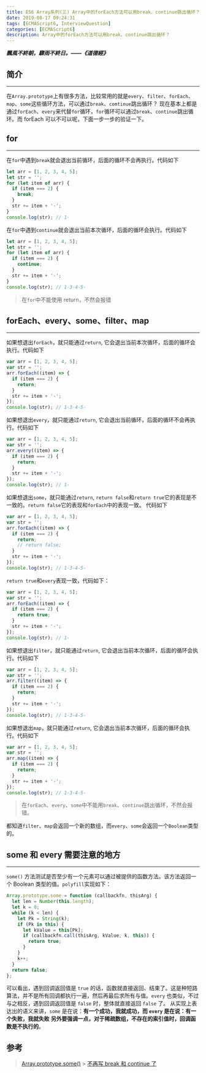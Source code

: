 ```yaml
---
title: ES6 Array系列(三) Array中的forEach方法可以用break、continue跳出循环？
date: 2019-08-17 09:24:31
tags: [ECMAScript6, InterviewQuestion]
categories: [ECMAScript6]
description: Array中的forEach方法可以用break、continue跳出循环？
---
```


**_飄風不終朝，驟雨不終日。——《道德經》_**

## 简介

---

在`Array.prototype`上有很多方法，比较常用的就是`every`、`filter`、`forEach`、`map`、`some`这些循环方法，可以通过`break`、`comtinue`跳出循环？
现在基本上都是通过`forEach`、`every`来代替`for`循环，`for`循环可以通过`break`、`continue`跳出循环。而 forEach 可以不可以呢，下面一步一步的验证一下。

## for

---

在`for`中遇到`break`就会退出当前循环，后面的循环不会再执行。代码如下

```javascript
let arr = [1, 2, 3, 4, 5];
let str = '';
for (let item of arr) {
  if (item === 2) {
    break;
  }
  str += item + '-';
}
console.log(str); // 1-
```

在`for`中遇到`continue`就会退出当前本次循环，后面的循环会执行。代码如下

```javascript
let arr = [1, 2, 3, 4, 5];
let str = '';
for (let item of arr) {
  if (item === 2) {
    continue;
  }
  str += item + '-';
}
console.log(str); // 1-3-4-5-
```

> 在`for`中不能使用 return，不然会报错

## forEach、every、some、filter、map

---

如果想退出`forEach`，就只能通过`return`, 它会退出当前本次循环，后面的循环会执行。代码如下

```javascript
var arr = [1, 2, 3, 4, 5];
var str = '';
arr.forEach((item) => {
  if (item === 2) {
    return;
  }
  str += item + '-';
});
console.log(str); // 1-3-4-5-
```

如果想退出`every`，就只能通过`return`, 它会退出当前循环，后面的循环不会再执行。代码如下

```javascript
var arr = [1, 2, 3, 4, 5];
var str = '';
arr.every((item) => {
  if (item === 2) {
    return;
  }
  str += item + '-';
});
console.log(str); // 1-
```

如果想退出`some`，就只能通过`return`, `return false`和`return true`它的表现是不一致的。`return false`它的表现和`forEach`中的表现一致。 代码如下

```javascript
var arr = [1, 2, 3, 4, 5];
var str = '';
arr.forEach((item) => {
  if (item === 2) {
    return;
    // return false;
  }
  str += item + '-';
});
console.log(str); // 1-3-4-5-
```

`return true`和`every`表现一致，代码如下：

```javascript
var arr = [1, 2, 3, 4, 5];
var str = '';
arr.forEach((item) => {
  if (item === 2) {
    return true;
  }
  str += item + '-';
});
console.log(str); // 1-
```

如果想退出`filter`，就只能通过`return`, 它会退出当前本次循环，后面的循环会执行。代码如下

```javascript
var arr = [1, 2, 3, 4, 5];
var str = '';
arr.filter((item) => {
  if (item === 2) {
    return;
  }
  str += item + '-';
});
console.log(str); // 1-3-4-5-
```

如果想退出`map`，就只能通过`return`, 它会退出当前本次循环，后面的循环会执行。代码如下

```javascript
var arr = [1, 2, 3, 4, 5];
var str = '';
arr.map((item) => {
  if (item === 2) {
    return;
  }
  str += item + '-';
});
console.log(str); // 1-3-4-5-
```

> 在`forEach`、`every`、`some`中不能用`break`、`continue`跳出循环，不然会报错。

都知道`filter`、`map`会返回一个新的数组，而`every`、`some`会返回一个`Boolean`类型的。

## some 和 every 需要注意的地方

---

`some()` 方法测试是否至少有一个元素可以通过被提供的函数方法。该方法返回一个 Boolean 类型的值。`polyfill`实现如下：

```javascript
Array.prototype.some = function (callbackfn, thisArg) {
  let len = Number(this.length);
  let k = 0;
  while (k < len) {
    let Pk = String(k);
    if (Pk in this) {
      let kValue = this[Pk];
      if (callbackfn.call(thisArg, kValue, k, this)) {
        return true;
      }
    }
    k++;
  }
  return false;
};
```

可以看出，遇到回调返回值是 `true` 的话，函数就直接返回、结束了。这是种短路算法，并不是所有回调都执行一遍，然后再最后求所有与值。`every` 也类似，不过与之相反，遇到回调返回值是 `false` 时，整体就直接返回 `false` 了。
从实现上表达出的语义来讲，`some` 是在说：**有一个成功，我就成功，而 `every` 是在说：有一个失败，我就失败**
**另外要强调一点，对于稀疏数组，不存在的索引值时，回调函数是不执行的**。

## 参考

> [Array.prototype.some()](https://developer.mozilla.org/zh-CN/docs/Web/JavaScript/Reference/Global_Objects/Array/some) > [不再写 break 和 continue 了](https://juejin.im/post/5d08a565e51d45773d468614#heading-2)
